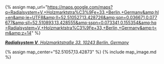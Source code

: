 {% assign map_url="https://maps.google.com/maps?q=Radialsystem+V,+Holzmarktstra%C3%9Fe+33,+Berlin,+Germany&amp;hl=en&amp;ie=UTF8&amp;ll=52.510527,13.428726&amp;spn=0.036671,0.077677&amp;sll=52.510893,13.428555&amp;sspn=0.073341,0.155354&amp;hq=Radialsystem+V,+Holzmarktstra%C3%9Fe+33,+Berlin,+Germany&amp;t=m&amp;z=14" %}

<a href="{{ map_url }}"><address itemprop="address" itemscope="" itemtype="http://schema.org/EventVenue">
    <strong itemprop="name">Radialsystem V</strong>,
    <span itemprop="address" itemscope="" itemtype="http://schema.org/PostalAddress">
      <span itemprop="streetAddress">Holzmarktstraße 33</span>,
      <span itemprop="postalCode">10243</span> <span itemprop="addressLocality">Berlin</span>,
      <span itemprop="addressCountry">Germany</span>
    </span>
  </address></a>
{% assign map_center="52.51057,13.42873" %}
{% include map_image.md %}
